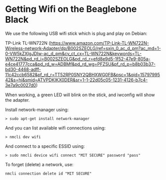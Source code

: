 # Getting Wifi on the Beaglebone Black

We use the following USB wifi stick which is plug and play on Debian:  

TP-Link TL-WN722N (https://www.amazon.com/TP-Link-TL-WN722N-Wireless-network-Adapter/dp/B002SZEOLG/ref=sxin_0_ac_d_pm?ac_md=1-0-VW5kZXIgJDIw-ac_d_pm&cv_ct_cx=TL-WN722N&keywords=TL-WN722N&pd_rd_i=B002SZEOLG&pd_rd_r=efd8e9d5-1f52-47e9-805a-e4ce41777cca&pd_rd_w=ADBMf&pd_rd_wg=PFZSU&pf_rd_p=b8b03b37-bd30-4468-adff-11c42ccb6582&pf_rd_r=TT52RP0SNY2QBHXWG0FB&psc=1&qid=1579799542&s=hi&smid=ATVPDKIKX0DER&sr=1-1-22d05c05-1231-4126-b7c4-3e7a9c0027d0)

When working, a green LED will blink on the stick, and iwconfig will show the adapter.  

Install network-manager using:  

```
> sudo apt-get install network-manager
```

And you can list available wifi connections using:

```
> nmcli dev wifi
```

And connect to a specific ESSID using:

```
> sudo nmcli device wifi connect "MIT SECURE" password "pass"
```

To forget (delete) a network, use:  

```
nmcli connection delete id "MIT SECURE"
```
